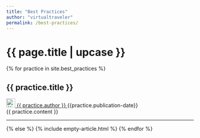 ```yaml
---
title: "Best Practices"
author: "virtualtraveler"
permalink: /best-practices/
---
```


<h1>{{ page.title | upcase }}</h1>

{% for practice in site.best_practices %}
<article>
    <h2 id="{{ practice.id }}">{{ practice.title }}</h2>
    <div class="article-meta">
         <a href="{{ page.github-url }}{{ practice.author }}" class="post-author">
            <img src="{{ page.github-url }}{{ practice.author }}.png" class="avatar" alt="{{ practice.author }} avatar" width="24" height="24">
            {{ practice.author }}
         </a>	
         <span class="date">{{practice.publication-date}}</span>
    </div>
    <div class="article-content">
       {{ practice.content }}
    </div>
	<hr>
</article>
{% else %}
{% include empty-article.html %}
{% endfor %}


